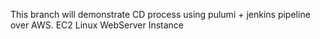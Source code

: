 This branch will demonstrate CD process using pulumi + jenkins pipeline over AWS.
EC2 Linux WebServer Instance